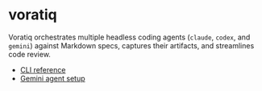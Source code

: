 # voratiq

Voratiq orchestrates multiple headless coding agents (`claude`, `codex`, and `gemini`) against Markdown specs, captures their artifacts, and streamlines code review.

- [CLI reference](docs/cli-reference.md)
- [Gemini agent setup](docs/agents/gemini.md)
